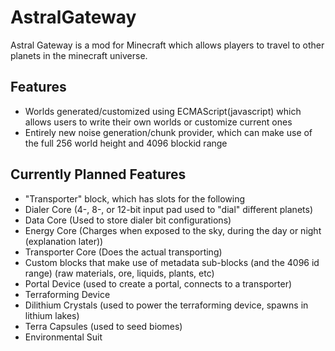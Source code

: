 AstralGateway
=============
Astral Gateway is a mod for Minecraft which allows players to travel to other planets in the minecraft universe.


Features
--------
- Worlds generated/customized using ECMAScript(javascript) which allows users to write their own
        worlds or customize current ones
- Entirely new noise generation/chunk provider, which can make use of the full 256 world height and 4096
        blockid range
 
Currently Planned Features
----------------
- "Transporter" block, which has slots for the following
- Dialer Core  (4-, 8-, or 12-bit input pad used to "dial" different planets)
- Data Core (Used to store dialer bit configurations)
- Energy Core (Charges when exposed to the sky, during the day or night (explanation later))
- Transporter Core (Does the actual transporting)
- Custom blocks that make use of metadata sub-blocks (and the 4096 id range)
        (raw materials, ore, liquids, plants, etc)
- Portal Device (used to create a portal, connects to a transporter)
- Terraforming Device
- Dilithium Crystals (used to power the terraforming device, spawns in lithium lakes)
- Terra Capsules (used to seed biomes)
- Environmental Suit

